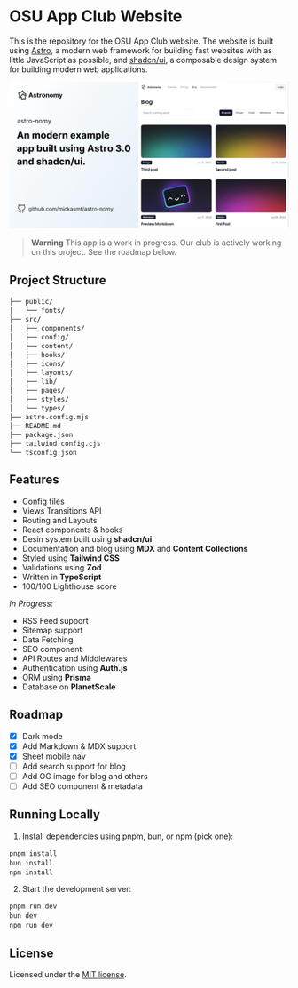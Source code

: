 # OSU App Club Website

This is the repository for the OSU App Club website. The website is built using [Astro](https://astro.build/), a modern web framework for building fast websites with as little JavaScript as possible, and [shadcn/ui](https://ui.shadcn.com/), a composable design system for building modern web applications.

![blog](public/og.jpg)

> **Warning**
> This app is a work in progress. Our club is actively working on this project.
> See the roadmap below.

## Project Structure

```
├── public/
│   └── fonts/
├── src/
│   ├── components/
│   ├── config/
│   ├── content/
│   ├── hooks/
│   ├── icons/
│   ├── layouts/
│   ├── lib/
│   ├── pages/
│   ├── styles/
│   └── types/
├── astro.config.mjs
├── README.md
├── package.json
├── tailwind.config.cjs
└── tsconfig.json
```

## Features

- Config files
- Views Transitions API
- Routing and Layouts
- React components & hooks
- Desin system built using **shadcn/ui**
- Documentation and blog using **MDX** and **Content Collections**
- Styled using **Tailwind CSS**
- Validations using **Zod**
- Written in **TypeScript**
- 100/100 Lighthouse score

_In Progress:_

- RSS Feed support
- Sitemap support
- Data Fetching
- SEO component
- API Routes and Middlewares
- Authentication using **Auth.js**
- ORM using **Prisma**
- Database on **PlanetScale**

## Roadmap

- [x] Dark mode
- [x] Add Markdown & MDX support
- [x] Sheet mobile nav
- [ ] Add search support for blog
- [ ] Add OG image for blog and others
- [ ] Add SEO component & metadata

## Running Locally

1. Install dependencies using pnpm, bun, or npm (pick one):

```sh
pnpm install
bun install
npm install
```

2. Start the development server:

```sh
pnpm run dev
bun dev
npm run dev
```

## License

Licensed under the [MIT license](/LICENCE.md).
